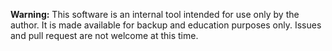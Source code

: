 **Warning:** This software is an internal tool intended for use only by the author. It is made available for backup and education purposes only. Issues and pull request are not welcome at this time.